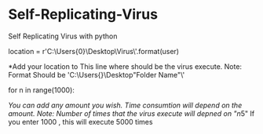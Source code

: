 # Self-Replicating-Virus
Self Replicating Virus with python



location = r'C:\Users\{0}\Desktop\Virus\\'.format(user)

*Add your location to This line where should be the virus execute.
Note: Format Should be 'C:\Users\{}\Desktop\"Folder Name"\\'


for n in range(1000):

*You can add any amount you wish. Time consumtion will depend on the amount.
Note: Number of times that the virus execute will depned on "n*5"
If you enter 1000 , this will execute 5000 times
